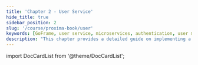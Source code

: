 ```yaml
---
title: 'Chapter 2 - User Service'
hide_title: true
sidebar_position: 2
slug: '/course/proxima-book/user'
keywords: [GoFrame, user service, microservices, authentication, user management, registration, login, user information]
description: "This chapter provides a detailed guide on implementing a user service using the GoFrame framework, covering core functionalities such as user registration, login, and information retrieval."
---
```


import DocCardList from '@theme/DocCardList';

<DocCardList />
